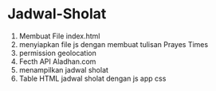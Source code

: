 # Jadwal-Sholat
1. Membuat File index.html
2. menyiapkan file js dengan membuat tulisan Prayes Times
3. permission geolocation
4. Fecth API Aladhan.com
5. menampilkan jadwal sholat
6. Table HTML  jadwal sholat dengan js
app css
